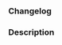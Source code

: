 ### Changelog
<!-- Write a one-sentence summary of the user-impacting change (API, UI/UX, performance, etc) that could appear in a changelog. Write "None" if there is no user-facing change -->


### Description
<!-- Describe the problem, what has changed, and motivation behind those changes. Pretend you are advocating for this change and the reader is skeptical. -->


<!-- If necessary, link relevant Linear or Github issues. Use `Fixes: foxglove/repo#1234` to auto-close the Github issue or Fixes: FG-### for Linear isses. -->
